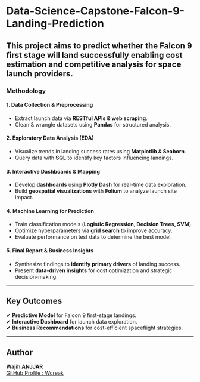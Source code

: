 # Data-Science-Capstone-Falcon-9-Landing-Prediction
## This project aims to predict whether the Falcon 9 first stage will land successfully enabling cost estimation and competitive analysis for space launch providers.
### Methodology
#### 1️. Data Collection & Preprocessing
- Extract launch data via **RESTful APIs & web scraping**.  
- Clean & wrangle datasets using **Pandas** for structured analysis.
#### 2️. Exploratory Data Analysis (EDA)
- Visualize trends in landing success rates using **Matplotlib & Seaborn**.  
- Query data with **SQL** to identify key factors influencing landings.  
#### 3️. Interactive Dashboards & Mapping
- Develop **dashboards** using **Plotly Dash** for real-time data exploration.  
- Build **geospatial visualizations** with **Folium** to analyze launch site impact.  
#### 4️. Machine Learning for Prediction
- Train classification models (**Logistic Regression, Decision Trees, SVM**).  
- Optimize hyperparameters via **grid search** to improve accuracy.  
- Evaluate performance on test data to determine the best model. 
#### 5️. Final Report & Business Insights
- Synthesize findings to **identify primary drivers** of landing success.  
- Present **data-driven insights** for cost optimization and strategic decision-making.
________________________________________
##  Key Outcomes  
✔ **Predictive Model** for Falcon 9 first-stage landings.  
✔ **Interactive Dashboard** for launch data exploration.  
✔ **Business Recommendations** for cost-efficient spaceflight strategies.  
________________________________________
## Author  
**Wajih ANJJAR**  
[GitHub Profile : Wcreak](https://github.com/Wcreak)
